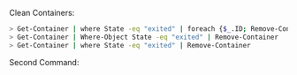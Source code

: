 Clean Containers:
```sh
> Get-Container | where State -eq "exited" | foreach {$_.ID; Remove-Container $_.ID}
> Get-Container | Where-Object State -eq "exited" | Remove-Container
> Get-Container | where State -eq "exited" | Remove-Container
```

Second Command:
